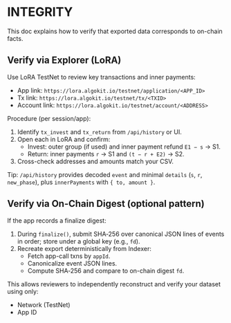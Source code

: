 # INTEGRITY

This doc explains how to verify that exported data corresponds to on-chain facts.

## Verify via Explorer (LoRA)

Use LoRA TestNet to review key transactions and inner payments:

- App link: `https://lora.algokit.io/testnet/application/<APP_ID>`
- Tx link: `https://lora.algokit.io/testnet/tx/<TXID>`
- Account link: `https://lora.algokit.io/testnet/account/<ADDRESS>`

Procedure (per session/app):
1. Identify `tx_invest` and `tx_return` from `/api/history` or UI.
2. Open each in LoRA and confirm:
   - Invest: outer group (if used) and inner payment refund `E1 − s` → S1.
   - Return: inner payments `r` → S1 and `(t − r + E2)` → S2.
3. Cross-check addresses and amounts match your CSV.

Tip: `/api/history` provides decoded `event` and minimal `details` (`s`, `r`, `new_phase`), plus `innerPayments` with `{ to, amount }`.

## Verify via On-Chain Digest (optional pattern)

If the app records a finalize digest:
1. During `finalize()`, submit SHA‑256 over canonical JSON lines of events in order; store under a global key (e.g., `fd`).
2. Recreate export deterministically from Indexer:
   - Fetch app-call txns by `appId`.
   - Canonicalize event JSON lines.
   - Compute SHA‑256 and compare to on-chain digest `fd`.

This allows reviewers to independently reconstruct and verify your dataset using only:
- Network (TestNet)
- App ID
